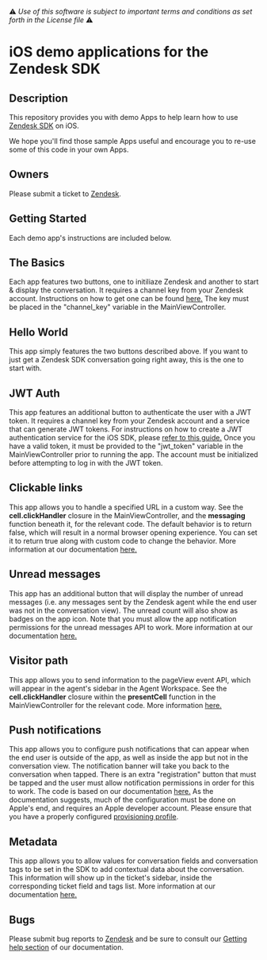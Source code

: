 :warning: *Use of this software is subject to important terms and conditions as set forth in the License file* :warning:

# iOS demo applications for the Zendesk SDK

## Description
This repository provides you with demo Apps to help learn how to use [Zendesk SDK](https://developer.zendesk.com/documentation/zendesk-web-widget-sdks/) on iOS.

We hope you'll find those sample Apps useful and encourage you to re-use some of this code in your own Apps.

## Owners
Please submit a ticket to [Zendesk](https://support.zendesk.com/hc/en-us/articles/4408843597850).
 
## Getting Started
Each demo app's instructions are included below. 

## The Basics
Each app features two buttons, one to initiliaze Zendesk and another to start & display the conversation. It requires a channel key from your Zendesk account. Instructions on how to get one can be found [here.](https://support.zendesk.com/hc/en-us/articles/4408834810394#topic_cbc_x1t_xnb) The key must be placed in the "channel_key" variable in the MainViewController.

## Hello World
This app simply features the two buttons described above. If you want to just get a Zendesk SDK conversation going right away, this is the one to start with.

## JWT Auth
This app features an additional button to authenticate the user with a JWT token. It requires a channel key from your Zendesk account and a service that can generate JWT tokens. For instructions on how to create a JWT authentication service for the iOS SDK, please [refer to this guide.](https://developer.zendesk.com/documentation/zendesk-web-widget-sdks/sdks/web/enabling_auth_visitors/) Once you have a valid token, it must be provided to the "jwt_token" variable in the MainViewController prior to running the app. The account must be initialized before attempting to log in with the JWT token.

## Clickable links
This app allows you to handle a specified URL in a custom way. See the **cell.clickHandler** closure in the MainViewController, and the **messaging** function beneath it, for the relevant code. The default behavior is to return false, which will result in a normal browser opening experience. You can set it to return true along with custom code to change the behavior. More information at our documentation [here.](https://developer.zendesk.com/documentation/zendesk-web-widget-sdks/sdks/ios/advanced_integration/#clickable-links-delegate)

## Unread messages
This app has an additional button that will display the number of unread messages (i.e. any messages sent by the Zendesk agent while the end user was not in the conversation view). The unread count will also show as badges on the app icon. Note that you must allow the app notification permissions for the unread messages API to work. More information at our documentation [here.](https://developer.zendesk.com/documentation/zendesk-web-widget-sdks/sdks/ios/advanced_integration/#unreadmessagecountchanged)

## Visitor path
This app allows you to send information to the pageView event API, which will appear in the agent's sidebar in the Agent Workspace. See the **cell.clickHandler** closure within the **presentCell** function in the MainViewController for the relevant code. More information [here.](https://developer.zendesk.com/documentation/zendesk-web-widget-sdks/sdks/ios/advanced_integration/#visitor-path)

## Push notifications
This app allows you to configure push notifications that can appear when the end user is outside of the app, as well as inside the app but not in the conversation view. The notification banner will take you back to the conversation when tapped. There is an extra "registration" button that must be tapped and the user must allow notification permissions in order for this to work. The code is based on our documentation [here.](https://developer.zendesk.com/documentation/zendesk-web-widget-sdks/sdks/ios/push_notifications/) As the documentation suggests, much of the configuration must be done on Apple's end, and requires an Apple developer account. Please ensure that you have a properly configured [provisioning profile](https://developer.apple.com/help/account/manage-profiles/create-a-development-provisioning-profile/).

## Metadata
This app allows you to allow values for conversation fields and conversation tags to be set in the SDK to add contextual data about the conversation. This information will show up in the ticket's sidebar, inside the corresponding ticket field and tags list. More information at our documentation [here.](https://developer.zendesk.com/documentation/zendesk-web-widget-sdks/sdks/android/advanced_integration/#messaging-metadata)


## Bugs
Please submit bug reports to [Zendesk](https://support.zendesk.com/hc/en-us/articles/4408843597850) and be sure to consult our [Getting help section](https://developer.zendesk.com/documentation/zendesk-web-widget-sdks/getting_support_on_zendesk_mobile_sdks/) of our documentation.
 
